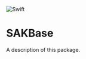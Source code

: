 ![Swift](https://github.com/glorysaber/SAKBase/workflows/Swift/badge.svg?branch=master)

# SAKBase

A description of this package.
